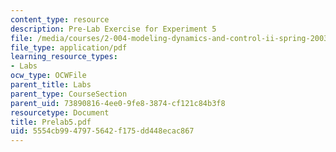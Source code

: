 ```yaml
---
content_type: resource
description: Pre-Lab Exercise for Experiment 5
file: /media/courses/2-004-modeling-dynamics-and-control-ii-spring-2003/5554cb9947975642f175dd448ecac867_Prelab5.pdf
file_type: application/pdf
learning_resource_types:
- Labs
ocw_type: OCWFile
parent_title: Labs
parent_type: CourseSection
parent_uid: 73890816-4ee0-9fe8-3874-cf121c84b3f8
resourcetype: Document
title: Prelab5.pdf
uid: 5554cb99-4797-5642-f175-dd448ecac867
---
```

